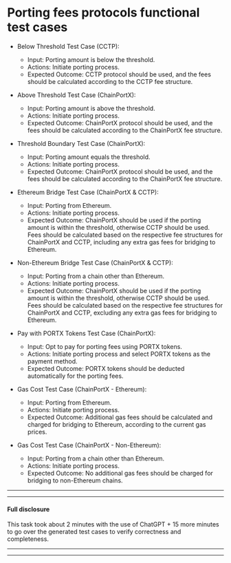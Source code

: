 # Porting fees protocols functional test cases

* Below Threshold Test Case (CCTP):
  - Input: Porting amount is below the threshold.
  - Actions: Initiate porting process.
  - Expected Outcome: CCTP protocol should be used, and the fees should be calculated according to the CCTP fee structure.


* Above Threshold Test Case (ChainPortX):

  - Input: Porting amount is above the threshold.
  - Actions: Initiate porting process.
  - Expected Outcome: ChainPortX protocol should be used, and the fees should be calculated according to the ChainPortX fee structure.


* Threshold Boundary Test Case (ChainPortX):

  - Input: Porting amount equals the threshold.
  - Actions: Initiate porting process.
  - Expected Outcome: ChainPortX protocol should be used, and the fees should be calculated according to the ChainPortX fee structure.


* Ethereum Bridge Test Case (ChainPortX & CCTP):

  - Input: Porting from Ethereum.
  - Actions: Initiate porting process.
  - Expected Outcome: ChainPortX should be used if the porting amount is within the threshold, otherwise CCTP should be used. Fees should be calculated based on the respective fee structures for ChainPortX and CCTP, including any extra gas fees for bridging to Ethereum.


* Non-Ethereum Bridge Test Case (ChainPortX & CCTP):

  - Input: Porting from a chain other than Ethereum.
  - Actions: Initiate porting process.
  - Expected Outcome: ChainPortX should be used if the porting amount is within the threshold, otherwise CCTP should be used. Fees should be calculated based on the respective fee structures for ChainPortX and CCTP, excluding any extra gas fees for bridging to Ethereum.


* Pay with PORTX Tokens Test Case (ChainPortX):

  - Input: Opt to pay for porting fees using PORTX tokens.
  - Actions: Initiate porting process and select PORTX tokens as the payment method.
  - Expected Outcome: PORTX tokens should be deducted automatically for the porting fees.


* Gas Cost Test Case (ChainPortX - Ethereum):

  - Input: Porting from Ethereum.
  - Actions: Initiate porting process.
  - Expected Outcome: Additional gas fees should be calculated and charged for bridging to Ethereum, according to the current gas prices.


* Gas Cost Test Case (ChainPortX - Non-Ethereum):

  - Input: Porting from a chain other than Ethereum.
  - Actions: Initiate porting process.
  - Expected Outcome: No additional gas fees should be charged for bridging to non-Ethereum chains.


---
---

#### Full disclosure

This task took about 2 minutes with the use of ChatGPT + 15 more minutes to go over the generated test cases to verify correctness and completeness.

---
---